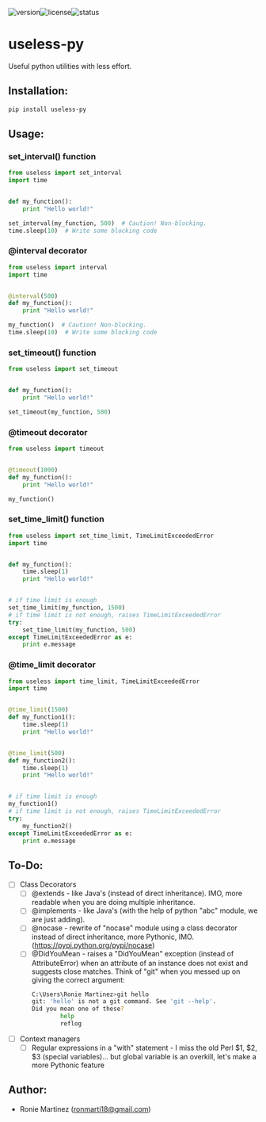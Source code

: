 ![version](https://img.shields.io/pypi/v/useless-py.svg)![license](https://img.shields.io/pypi/l/useless-py.svg)![status](https://img.shields.io/pypi/status/useless-py.svg)

# useless-py
Useful python utilities with less effort.

## Installation:
```sh
pip install useless-py
```

## Usage:

### set_interval() function
```python
from useless import set_interval
import time


def my_function():
    print "Hello world!"

set_interval(my_function, 500)  # Caution! Non-blocking.
time.sleep(10)  # Write some blocking code

```

### @interval decorator
```python
from useless import interval
import time


@interval(500)
def my_function():
    print "Hello world!"

my_function()  # Caution! Non-blocking.
time.sleep(10)  # Write some blocking code

```

### set_timeout() function
```python
from useless import set_timeout


def my_function():
    print "Hello world!"

set_timeout(my_function, 500)

```

### @timeout decorator
```python
from useless import timeout


@timeout(1000)
def my_function():
    print "Hello world!"

my_function()

```

### set_time_limit() function
```python
from useless import set_time_limit, TimeLimitExceededError
import time


def my_function():
    time.sleep(1)
    print "Hello world!"


# if time limit is enough
set_time_limit(my_function, 1500)
# if time limit is not enough, raises TimeLimitExceededError
try:
    set_time_limit(my_function, 500)
except TimeLimitExceededError as e:
    print e.message

```

### @time_limit decorator
```python
from useless import time_limit, TimeLimitExceededError
import time


@time_limit(1500)
def my_function1():
    time.sleep(1)
    print "Hello world!"


@time_limit(500)
def my_function2():
    time.sleep(1)
    print "Hello world!"


# if time limit is enough
my_function1()
# if time limit is not enough, raises TimeLimitExceededError
try:
    my_function2()
except TimeLimitExceededError as e:
    print e.message

```

## To-Do:
- [ ] Class Decorators
    - [ ] @extends - like Java's (instead of direct inheritance). IMO, more readable when you are doing multiple inheritance.
    - [ ] @implements - like Java's (with the help of python "abc" module, we are just adding).
    - [ ] @nocase - rewrite of "nocase" module using a class decorator instead of direct inheritance, more Pythonic, IMO. (https://pypi.python.org/pypi/nocase)
    - [ ] @DidYouMean - raises a "DidYouMean" exception (instead of AttributeError) when an attribute of an instance does not exist and suggests close matches. Think of "git" when you messed up on giving the correct argument:
        ```sh
        C:\Users\Ronie Martinez>git hello
        git: 'hello' is not a git command. See 'git --help'.
        Did you mean one of these?
                help
                reflog
        ```
 - [ ] Context managers
    - [ ] Regular expressions in a "with" statement - I miss the old Perl $1, $2, $3 (special variables)... but global variable is an overkill, let's make a more Pythonic feature 
 
## Author:
* Ronie Martinez (ronmarti18@gmail.com)
